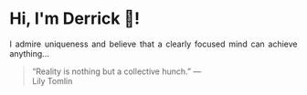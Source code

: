 # Hi, I'm Derrick 👋!
<p align="justify">I admire uniqueness and believe that a clearly focused mind can achieve anything...</p> 
<!-- #quote-start -->
<blockquote>&ldquo;Reality is nothing but a collective hunch.&rdquo; &mdash; <footer>Lily Tomlin</footer></blockquote>
<!-- #quote-end -->
